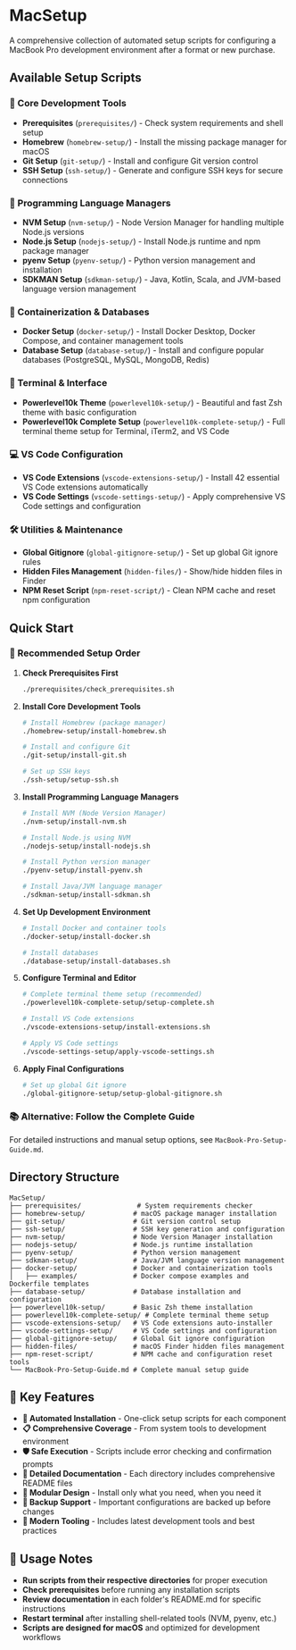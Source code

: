 # MacSetup
A comprehensive collection of automated setup scripts for configuring a MacBook Pro development environment after a format or new purchase.

## Available Setup Scripts

### 🔧 Core Development Tools

- **Prerequisites** (`prerequisites/`) - Check system requirements and shell setup
- **Homebrew** (`homebrew-setup/`) - Install the missing package manager for macOS
- **Git Setup** (`git-setup/`) - Install and configure Git version control
- **SSH Setup** (`ssh-setup/`) - Generate and configure SSH keys for secure connections

### 🐍 Programming Language Managers

- **NVM Setup** (`nvm-setup/`) - Node Version Manager for handling multiple Node.js versions
- **Node.js Setup** (`nodejs-setup/`) - Install Node.js runtime and npm package manager
- **pyenv Setup** (`pyenv-setup/`) - Python version management and installation
- **SDKMAN Setup** (`sdkman-setup/`) - Java, Kotlin, Scala, and JVM-based language version management

### 🐳 Containerization & Databases

- **Docker Setup** (`docker-setup/`) - Install Docker Desktop, Docker Compose, and container management tools
- **Database Setup** (`database-setup/`) - Install and configure popular databases (PostgreSQL, MySQL, MongoDB, Redis)

### 🎨 Terminal & Interface

- **Powerlevel10k Theme** (`powerlevel10k-setup/`) - Beautiful and fast Zsh theme with basic configuration
- **Powerlevel10k Complete Setup** (`powerlevel10k-complete-setup/`) - Full terminal theme setup for Terminal, iTerm2, and VS Code

### 💻 VS Code Configuration

- **VS Code Extensions** (`vscode-extensions-setup/`) - Install 42 essential VS Code extensions automatically
- **VS Code Settings** (`vscode-settings-setup/`) - Apply comprehensive VS Code settings and configuration

### 🛠️ Utilities & Maintenance

- **Global Gitignore** (`global-gitignore-setup/`) - Set up global Git ignore rules
- **Hidden Files Management** (`hidden-files/`) - Show/hide hidden files in Finder
- **NPM Reset Script** (`npm-reset-script/`) - Clean NPM cache and reset npm configuration

## Quick Start

### 🚀 Recommended Setup Order

1. **Check Prerequisites First**
   ```bash
   ./prerequisites/check_prerequisites.sh
   ```

2. **Install Core Development Tools**
   ```bash
   # Install Homebrew (package manager)
   ./homebrew-setup/install-homebrew.sh

   # Install and configure Git
   ./git-setup/install-git.sh

   # Set up SSH keys
   ./ssh-setup/setup-ssh.sh
   ```

3. **Install Programming Language Managers**
   ```bash
   # Install NVM (Node Version Manager)
   ./nvm-setup/install-nvm.sh

   # Install Node.js using NVM
   ./nodejs-setup/install-nodejs.sh

   # Install Python version manager
   ./pyenv-setup/install-pyenv.sh

   # Install Java/JVM language manager
   ./sdkman-setup/install-sdkman.sh
   ```

4. **Set Up Development Environment**
   ```bash
   # Install Docker and container tools
   ./docker-setup/install-docker.sh

   # Install databases
   ./database-setup/install-databases.sh
   ```

5. **Configure Terminal and Editor**
   ```bash
   # Complete terminal theme setup (recommended)
   ./powerlevel10k-complete-setup/setup-complete.sh

   # Install VS Code extensions
   ./vscode-extensions-setup/install-extensions.sh

   # Apply VS Code settings
   ./vscode-settings-setup/apply-vscode-settings.sh
   ```

6. **Apply Final Configurations**
   ```bash
   # Set up global Git ignore
   ./global-gitignore-setup/setup-global-gitignore.sh
   ```

### 📚 Alternative: Follow the Complete Guide

For detailed instructions and manual setup options, see `MacBook-Pro-Setup-Guide.md`.

## Directory Structure

```
MacSetup/
├── prerequisites/              # System requirements checker
├── homebrew-setup/            # macOS package manager installation
├── git-setup/                 # Git version control setup
├── ssh-setup/                 # SSH key generation and configuration
├── nvm-setup/                 # Node Version Manager installation
├── nodejs-setup/              # Node.js runtime installation
├── pyenv-setup/               # Python version management
├── sdkman-setup/              # Java/JVM language version management
├── docker-setup/              # Docker and containerization tools
│   ├── examples/              # Docker compose examples and Dockerfile templates
├── database-setup/            # Database installation and configuration
├── powerlevel10k-setup/       # Basic Zsh theme installation
├── powerlevel10k-complete-setup/ # Complete terminal theme setup
├── vscode-extensions-setup/   # VS Code extensions auto-installer
├── vscode-settings-setup/     # VS Code settings and configuration
├── global-gitignore-setup/    # Global Git ignore configuration
├── hidden-files/              # macOS Finder hidden files management
├── npm-reset-script/          # NPM cache and configuration reset tools
└── MacBook-Pro-Setup-Guide.md # Complete manual setup guide
```

## 🎯 Key Features

- **🔄 Automated Installation** - One-click setup scripts for each component
- **📋 Comprehensive Coverage** - From system tools to development environment
- **🛡️ Safe Execution** - Scripts include error checking and confirmation prompts
- **📖 Detailed Documentation** - Each directory includes comprehensive README files
- **🔧 Modular Design** - Install only what you need, when you need it
- **💾 Backup Support** - Important configurations are backed up before changes
- **🎨 Modern Tooling** - Includes latest development tools and best practices

## 📝 Usage Notes

- **Run scripts from their respective directories** for proper execution
- **Check prerequisites** before running any installation scripts
- **Review documentation** in each folder's README.md for specific instructions
- **Restart terminal** after installing shell-related tools (NVM, pyenv, etc.)
- **Scripts are designed for macOS** and optimized for development workflows
